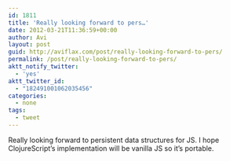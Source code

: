 ```yaml
---
id: 1811
title: 'Really looking forward to pers…'
date: 2012-03-21T11:36:59+00:00
author: Avi
layout: post
guid: http://aviflax.com/post/really-looking-forward-to-pers/
permalink: /post/really-looking-forward-to-pers/
aktt_notify_twitter:
  - 'yes'
aktt_twitter_id:
  - "182491001062035456"
categories:
  - none
tags:
  - tweet
---
```

Really looking forward to persistent data structures for JS. I hope ClojureScript’s implementation will be vanilla JS so it’s portable.